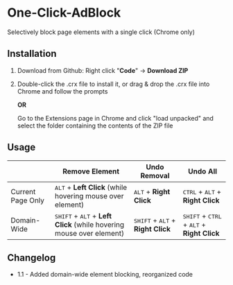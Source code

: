 # One-Click-AdBlock
Selectively block page elements with a single click (Chrome only)

## Installation
1. Download from Github: Right click "**Code**" -> **Download ZIP**

2. Double-click the .crx file to install it, or drag & drop the .crx file into Chrome and follow the prompts
 
   **OR** 
   
   Go to the Extensions page in Chrome and click "load unpacked" and select the folder containing the contents of the ZIP file

## Usage
|                 | Remove Element  | Undo Removal | Undo All |
|-----------------|-----------------|--------------|------------|
| Current Page Only | <kbd>ALT</kbd> + **Left Click** (while hovering mouse over element) | <kbd>ALT</kbd> + **Right Click** | <kbd>CTRL</kbd> + <kbd>ALT</kbd> + **Right Click** |
| Domain-Wide | <kbd>SHIFT</kbd> + <kbd>ALT</kbd> + **Left Click** (while hovering mouse over element) | <kbd>SHIFT</kbd> + <kbd>ALT</kbd> + **Right Click** | <kbd>SHIFT</kbd> + <kbd>CTRL</kbd> + <kbd>ALT</kbd> + **Right Click** |

## Changelog

- 1.1 - Added domain-wide element blocking, reorganized code
